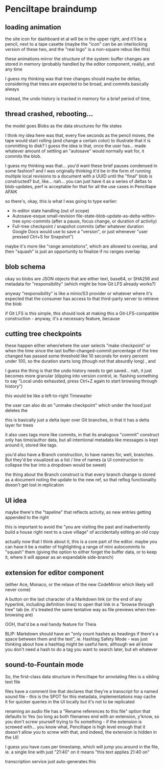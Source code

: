 # Penciltape braindump

## loading animation

the site icon for dashboard et al will be in the upper right, and it'll be a pencil, next to a tape casette (maybe the "icon" can be an interlocking version of these two, and the "real logo" is a non-square rebus like this)

these animations mirror the structure of the system: buffer changes are stored in memory (probably handled by the editor component, really), and any time

I guess my thinking was that tree changes should maybe be deltas, considering that trees are expected to be broad, and commits basically always

instead, the undo history is tracked in memory for a brief period of time,

## thread crashed, rebooting...

the model goes Blobs as the data structures for file states

I think my idea here was that, every five seconds as the pencil moves, the tape would start rolling (and change a certain color) to illustrate that it is committing to disk? I guess the idea is that, once the user has... made whatever amount of settling an "autosave" would normally wait for, it commits the blob.

I guess my thinking was that... you'd want these brief pauses condensed in some fashion? and I was originally thinking it'd be in the form of running multiple local revisions to a document with a UUID until the "final" blob is constructed? but, like... nah... you can just have it as a series of deltas to blob-updates, perf is acceptable for that for all the use cases in Penciltape AFAIK

so there's, okay, this is what I was going to type earlier:

- In-editor state handling (out of scope)
- Autosave-esque small-revision file-state-blob-update-as-delta-within-tree sync-commits (after a pause, focus change, or duration of activity)
- Full-tree checkpoint / snapshot commits (after whatever duration Google Docs would use to save a "version", or just whenever "user pressed Ctrl+S for Snapshot")

maybe it's more like "range annotations", which are allowed to overlap, and then "squash" is just an opportunity to finalize if no ranges overlap

## blob schema

okay so blobs are JSON objects that are either text, base64, or SHA256 and metadata for "responsibility" (which might be how Git LFS already works?)

anyway "responsibility" is like a minio/S3 provider or whatever where it's expected that the consumer has access to that third-party server to retrieve the blob

if Git LFS is this simple, this should look at making this a Git-LFS-compatible construction - anyway, it's a necessary feature, because

## cutting tree checkpoints

these happen either when/where the user selects "make checkpoint" or when the time since the last buffer-changed-commit percentage of the tree changed has passed some threshold like 10 seconds for every percent under 100, so the duration starts long (though not that absurdly long) , and

I guess the thing is that the undo history needs to get saved... nah, it just becomes more granular (dipping into version control, ie. flashing something to say "Local undo exhausted, press Ctrl+Z again to start browsing through history")

this would be like a left-to-right Timewaiter

the user can also do an "unmake checkpoint" which under the hood just deletes the

this is basically just a delta layer over Git branches, in that it has a delta layer for trees

it also uses tags more like commits, in that its analogous "commit" construct only has time/author data, but all intentional metadata like messages is kept around it, stored like tags.

you'd also have a Branch construction, to have names for, well, branches. But they'd be visualized as a list / line of names (a UI construction to collapse the bar into a dropdown would be sweet)

the thing about the Branch construct is that every branch change is stored as a document noting the update to the new ref, so that reflog functionality doesn't get lost in replication

## UI idea

maybe there's the "tapeline" that reflects activity, as new entries getting appended to the right

this is important to avoid the "you are visiting the past and inadvertently build a house right next to a cave village" of accidentally editing an old copy

actually now that I think about it, this is a core part of the editor. maybe you can have it be a matter of highlighting a range of mini autocommits to "squash" them (giving the option to either forget the buffer data, or to keep it, where it will appear as an expandable side-branch)

## extension for editor component

(either Ace, Monaco, or the relase of the new CodeMirror which likely will never come)

A button on the last character of a Markdown link (or the end of any hyperlink, including definition lines) to open that link in a "browse through tree" tab (ie. it's treated the same tentative way as file previews when tree-browsing are)

OOH, that'd be a real handy feature for Theia

BLIP: Markdown should have an "only count hashes as headings if there's a space between them and the text", ie. Hashtag Safety Mode - was just thinking about how a hashtag might be useful here, although we all know you don't need a hash to do a tag you want to search later, but eh whatever

## sound-to-Fountain mode

So, the first-class data structure in Penciltape for annotating files is a sibling text file

files have a comment line that declares that they're a transcript for a named sound file - this is the SPOT for this metadata, implementations may cache it for quicker queries in the UI locally but it's not to be replicated

renaming an audio file has a "Rename references to this file" option that defaults to Yes (so long as both filenames end with an extension, y'know, so you don't screw yourself trying to fix something - if the extension is screwed with... you know what, Penciltape is high level enough that it doesn't allow you to screw with that, and indeed, the extension is hidden in the UI)

I guess you have cues per timestamp, which will jump you around in the file, ie. a single line with just "21:40" on it means "this text applies 21:40 on"

transcription service just auto-generates this
